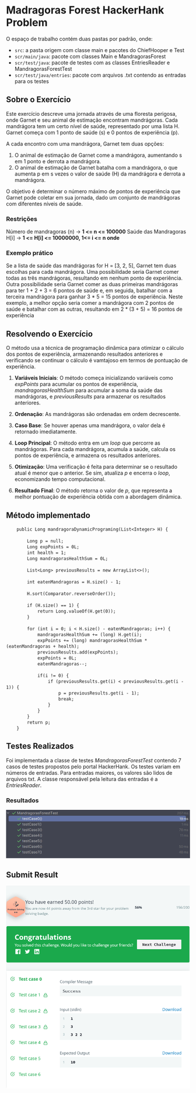 # Madragoras Forest HackerHank Problem

O espaço de trabalho contém duas pastas por padrão, onde:

- `src`: a pasta origem com classe main e pacotes do ChiefHooper e Test
- `scr/main/java`: pacote com classes Main e MandragorasForest
- `scr/test/java`: pacote de testes com as classes EntriesReader e MandragorasForestTest
- `scr/test/java/entries`: pacote com arquivos .txt contendo as entradas para os testes

## Sobre o Exercício
Este exercício descreve uma jornada através de uma floresta perigosa, onde Garnet e seu animal de estimação 
encontram mandrágoras. Cada mandrágora tem um certo nível de saúde, representado por uma lista H. Garnet 
começa com 1 ponto de saúde (s) e 0 pontos de experiência (p).

A cada encontro com uma mandrágora, Garnet tem duas opções:

1. O animal de estimação de Garnet come a mandrágora, aumentando s em 1 ponto e derrota a mandrágora.
2. O animal de estimação de Garnet batalha com a mandrágora, o que aumenta p em s vezes o valor de saúde (H) da mandrágora e derrota a mandrágora.

O objetivo é determinar o número máximo de pontos de experiência que Garnet pode coletar em sua jornada, 
dado um conjunto de mandrágoras com diferentes níveis de saúde.

### Restrições

Número de mandragoras (n) -> **1 <= n <= 100000**
Saúde das Mandragoras H[i] -> **1 <= H[i] <= 10000000, 1<= i <= n onde**

### Exemplo prático
Se a lista de saúde das mandrágoras for H = [3, 2, 5], Garnet tem duas escolhas para cada mandrágora. 
Uma possibilidade seria Garnet comer todas as três mandrágoras, resultando em nenhum ponto de experiência. 
Outra possibilidade seria Garnet comer as duas primeiras mandrágoras para ter 1 + 2 + 3 = 6 pontos de saúde e, 
em seguida, batalhar com a terceira mandrágora para ganhar 3 * 5 = 15 pontos de experiência. Neste exemplo, 
a melhor opção seria comer a mandrágora com 2 pontos de saúde e batalhar com as outras, resultando 
em 2 * (3 + 5) = 16 pontos de experiência


## Resolvendo o Exercício 

O método usa a técnica de programação dinâmica para otimizar o cálculo dos pontos de experiência, armazenando
resultados anteriores e verificando se continuar o cálculo é vamtajoso em termos de pontuação de experiência.

1. **Variáveis Iniciais**: O método começa inicializando variáveis como *expPoints* para acumular os pontos de experiência, 
*mandragorasHealthSum* para acumular a soma da saúde das mandrágoras, e *previousResults* para armazenar os resultados anteriores.

2. **Ordenação**: As mandrágoras são ordenadas em ordem decrescente.

3. **Caso Base**: Se houver apenas uma mandrágora, o valor dela é retornado imediatamente.

4. **Loop Principal**: O método entra em um *loop* que percorre as mandrágoras. Para cada mandrágora, acumula a saúde, 
calcula os pontos de experiência, e armazena os resultados anteriores.

5. **Otimização**: Uma verificação é feita para determinar se o resultado atual é menor que o anterior. Se sim, atualiza *p* e 
encerra o *loop*, economizando tempo computacional.

6. **Resultado Final**: O método retorna o valor de *p*, que representa a melhor pontuação de experiência obtida com a abordagem dinâmica.

## Método implementado

```
    public Long mandragoraDynamicPrograming(List<Integer> H) {

        Long p = null;
        Long expPoints = 0L;
        int health = 1;
        Long mandragorasHealthSum = 0L;

        List<Long> previousResults = new ArrayList<>();

        int eatenMandragoras = H.size() - 1;

        H.sort(Comparator.reverseOrder());

        if (H.size() == 1) {
            return Long.valueOf(H.get(0));
        }

        for (int i = 0; i < H.size() - eatenMandragoras; i++) {
            mandragorasHealthSum += (long) H.get(i);
            expPoints += (long) mandragorasHealthSum * (eatenMandragoras + health);
            previousResults.add(expPoints);
            expPoints = 0L;
            eatenMandragoras--;

            if(i != 0) {
                if (previousResults.get(i) < previousResults.get(i - 1)) {
                    p = previousResults.get(i - 1);
                    break;
                }
            }
        }
        return p;
    }
```
## Testes Realizados

Foi implementada a classe de testes *MandragorasForestTest* contendo 7 casos de testes propostos
pelo portal HackerHank. Os testes variam em números de entradas. Para entradas maiores, os valores
são lidos de arquivos txt. A classe responsável pela leitura das entradas é a *EntriesReader*.

### Resultados

![Result](src/images/testes.png)

## Submit Result

![Submit Result](src/images/Results.png)